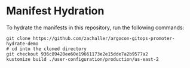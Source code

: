 # Manifest Hydration

To hydrate the manifests in this repository, run the following commands:

```shell
git clone https://github.com/zachaller/argocon-gitops-promoter-hydrate-demo
# cd into the cloned directory
git checkout 936c89420ee60e19661173e2e15dde7a2b9577a2
kustomize build ./user-configuration/production/us-east-2
```
